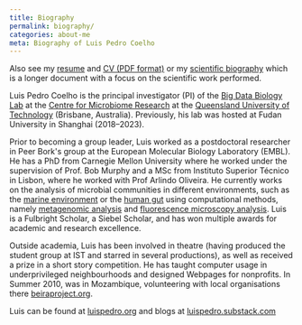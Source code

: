 ```yaml
---
title: Biography
permalink: biography/
categories: about-me
meta: Biography of Luis Pedro Coelho
---
```


Also see my [resume](/resume) and [CV (PDF format)](/vita.pdf) or my
[scientific biography](/biography/scientific) which is a longer document
with a focus on the scientific work performed.

Luis Pedro Coelho is the principal investigator (PI) of the [Big Data Biology
Lab](https://big-data-biology.org) at the [Centre for Microbiome
Research](https://research.qut.edu.au/cmr/) at the [Queensland University of
Technology](https://www.qut.edu.au/) (Brisbane, Australia). Previously, his lab
was hosted at Fudan University in Shanghai (2018–2023).

Prior to becoming a group leader, Luis worked as a postdoctoral researcher in
Peer Bork's group at the European Molecular Biology Laboratory (EMBL). He has a
PhD from Carnegie Mellon University where he worked under the supervision of
Prof. Bob Murphy and a MSc from Instituto Superior Técnico in Lisbon, where he
worked with Prof Arlindo Oliveira. He currently works on the analysis of
microbial communities in different environments, such as the [marine
environment](https://www.sciencemag.org/content/348/6237/1261359.full) or the
[human gut](https://onlinelibrary.wiley.com/doi/10.1002/bies.201300143/full)
using computational methods, namely [metagenomic
analysis](https://www.nature.com/nmeth/journal/v10/n12/abs/nmeth.2693.html) and
[fluorescence microscopy
analysis](https://bioinformatics.oxfordjournals.org/content/early/2015/03/19/bioinformatics.btv156.short).
Luis is a Fulbright Scholar, a Siebel Scholar, and has won multiple awards for
academic and research excellence.

Outside academia, Luis has been involved in theatre (having produced the
student group at IST and starred in several productions), as well as received a
prize in a short story competition. He has taught computer usage in
underprivileged neighbourhoods and designed Webpages for nonprofits. In Summer
2010, was in Mozambique, volunteering with local organisations there
[beiraproject.org](http://beiraproject.org).

Luis can be found at [luispedro.org](https://luispedro.org) and blogs
at [luispedro.substack.com](https://luispedro.substack.com)

<!--
## Longer Version (Academic)

Luis Pedro Coelho is postdoctoral researcher at the European Molecular Biology
Laboratory (EMBL). He works in metagenomics and bioimage informatics (the
application of computer vision to biological samples). He has worked on the
TARA Oceans projects, analysing the [microbial communities in the marine
environment](https://www.sciencemag.org/content/348/6237/1261359.full) and their
relationship to the environment. He has also worked on the microbial
communities in the [human
gut](https://onlinelibrary.wiley.com/doi/10.1002/bies.201300143/full) and worked
on the development of computational methods for [the analysis of metagenomic
data](https://www.nature.com/nmeth/journal/v10/n12/abs/nmeth.2693.html). He
continues to work on [computational methods for fluorescence microscopy
analysis](https://bioinformatics.oxfordjournals.org/content/early/2015/03/19/bioinformatics.btv156.short).

Luis holds a PhD in computational biology from Carnegie Mellon University. His
doctoral research consisted of modeling images from fluorescent microsocpy. The
models he developed integrate several sources of image and non-image
information into a single model. Also at CMU, he was involved in the [Structure
Literature Image Finder
(SLIF)](https://link.springer.com/chapter/10.1007/978-3-642-13131-8_4) project;
SLIF mined the academic literature using both the text of the papers and the
images therein. This project was one of the finalists in the Elsevier Grand
Challenge.

Luis also holds a BS and an MS from Instituto Superior Técnico, in Lisbon. His
MS research was on learning from noisy data with Bayesian networks. He is a
Fulbright Scholar, a Siebel Scholar, and has won multiple awards for academic
or research excellence.

## Longer Version (Less Academic)

**This version is slightly out of date**

Luis was born in the coast city of Southampton.  Shortly thereafter, the family
moved to Lisbon, where Luis grew up. A series of fortunate coincidences brought
him to the German School of Lisbon where he obtained his Abitur (final German
high school diploma).

He went on to study computer science at the Technical University of Lisbon.
Before finishing his degree, he spent one year in Vienna as an exchange
student. Although Luis had initially planned to graduate and move on to an
industry job, intellectual curiosity led him to enrol in graduate courses as
electives. His interest spiked, upon graduation, he enrolled in the master's
program (the Technical University of Lisbon offered the possibility of carrying
the credits over, in effect merging the end of a bachelor with the start of the
Masters program).

He wrote his dissertation about theoretical work on machine learning problems
(how to handle noisy data for certain parameter estimation problems). At the
same time, he came into contact with people working on bioinformatics and
starting attending their research presentation.

This field attracted him. Here were large, complex, unsolved problems. Problems
which were both theoretically challenging and of huge practical importance as
they cross over to medicine. To prepare himself for this, he entered the CMU-U.
Pittsburgh Ph.D. program in Computational Biology. He hopes to build up his
skills and knowledge so as to be able to become a future researcher with an
impact.

Reminded always of Mark Twain's advice to not let schooling interfere with
one's education, Luis has taken care to participate in a mix of side projects
and hobbies. He has participated in the university's theatre group with which
he travelled to international festivals to play. He has received one a prize in
a short story competition and also written open source software for the KDE
project. He has taught computer usage in underprivileged neighbourhoods and
designed webpages for nonprofits.

### Photos

If you need photos of me (for press purposes &c), please check [this
page](/photos).

